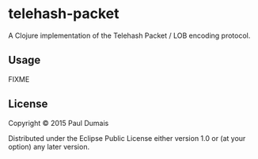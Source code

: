 # telehash-packet

A Clojure implementation of the Telehash Packet / LOB encoding protocol.

## Usage

FIXME

## License

Copyright © 2015 Paul Dumais

Distributed under the Eclipse Public License either version 1.0 or (at
your option) any later version.
